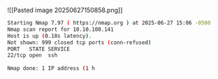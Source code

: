 ![[Pasted image 20250627150858.png]]

```bash
Starting Nmap 7.97 ( https://nmap.org ) at 2025-06-27 15:06 -0500  
Nmap scan report for 10.10.108.141  
Host is up (0.18s latency).  
Not shown: 999 closed tcp ports (conn-refused)  
PORT   STATE SERVICE  
22/tcp open  ssh  
  
Nmap done: 1 IP address (1 h
```
